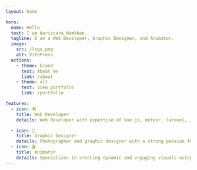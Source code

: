 ```yaml
---
layout: home

hero:
  name: Hello
  text: I am Narissara Namkhan
  tagline: I am a Web Developer, Graphic Designer, and Animator.
  image:
    src: /logo.png
    alt: VitePress
  actions:
    - theme: brand
      text: About me
      link: /about
    - theme: alt
      text: View portfolio
      link: /portfolio

features:
  - icon: 🛠️
    title: Web Developer
    details: Web Developer with expertise of Vue.js, meteor, laravel, Javascript and PHP. Currently learning C++ for game development in Unity.

  - icon: 🎨
    title: Graphic Designer
    details: Photographer and graphic designer with a strong passion for clean design and typography. Specialize in  Adobe Illustrator, Photoshop, and InDesign to create visually stunning graphics, logos, and layouts.
  - icon: 🎬
    title: Animator
    details: Specializes in creating dynamic and engaging visuals using software such as Blender, After Effects, Premiere Pro, and  Logic Pro X.
---
```

